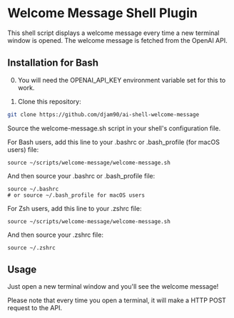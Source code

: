 # Welcome Message Shell Plugin

This shell script displays a welcome message every time a new terminal window is opened. The welcome message is fetched from the OpenAI API.

## Installation for Bash

0. You will need the OPENAI_API_KEY environment variable set for this to work.

1. Clone this repository:
```bash
git clone https://github.com/djam90/ai-shell-welcome-message
```

Source the welcome-message.sh script in your shell's configuration file.

For Bash users, add this line to your .bashrc or .bash_profile (for macOS users) file:

```
source ~/scripts/welcome-message/welcome-message.sh
```

And then source your .bashrc or .bash_profile file:


```
source ~/.bashrc
# or source ~/.bash_profile for macOS users
```

For Zsh users, add this line to your .zshrc file:

```
source ~/scripts/welcome-message/welcome-message.sh
```

And then source your .zshrc file:

```
source ~/.zshrc
```

## Usage

Just open a new terminal window and you'll see the welcome message!

Please note that every time you open a terminal, it will make a HTTP POST request to the API.

